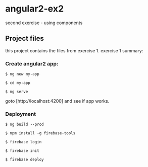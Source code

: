 # angular2-ex2
second exercise - using components

## Project files

this project contains the files from exercise 1.
exercise 1 summary:
### Create angular2 app:

```$ ng new my-app```

```$ cd my-app```

```$ ng serve```

goto [http://localhost:4200] and see if app works.

### Deployment

```$ ng build --prod```

```$ npm install -g firebase-tools```

```$ firebase login```

```$ firebase init```

```$ firebase deploy```
